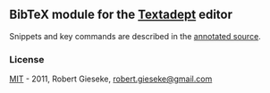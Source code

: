 ## BibTeX module for the [Textadept](http://code.google.com/p/textadept/) editor

Snippets and key commands are described in the
[annotated source](http://rgieseke.github.com/ta-bibtex/).

### License

[MIT](http://www.opensource.org/licenses/mit-license.php) - 2011, Robert Gieseke, robert.gieseke@gmail.com
